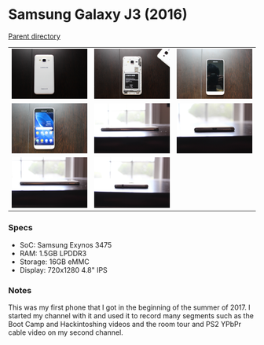 # Samsung Galaxy J3 (2016)
[Parent directory](../index.md)

<table>
  <tr>
    <td><img src='IMG_6654.JPG'/></td>
    <td><img src='IMG_6655.JPG'/></td>
    <td><img src='IMG_6656.JPG'/></td>
  </tr>
  <tr>
    <td><img src='IMG_6657.JPG'/></td>
    <td><img src='IMG_6660.JPG'/></td>
    <td><img src='IMG_6661.JPG'/></td>
  </tr>
  <tr>
    <td><img src='IMG_6662.JPG'/></td>
	<td><img src='IMG_6663.JPG'/></td>
  </tr>
</table>

### Specs

* SoC: Samsung Exynos 3475
* RAM: 1.5GB LPDDR3
* Storage: 16GB eMMC
* Display: 720x1280 4.8" IPS

### Notes
This was my first phone that I got in the beginning of the summer of 2017. I started my channel with it and used it to record many segments such as the Boot Camp and Hackintoshing videos and the room tour and PS2 YPbPr cable video on my second channel.
